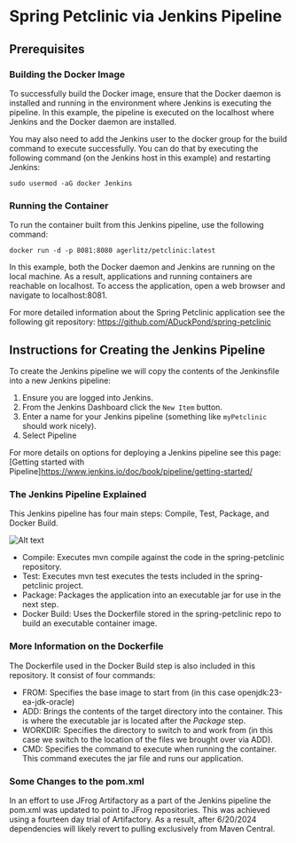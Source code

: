 # Spring Petclinic via Jenkins Pipeline

## Prerequisites

### Building the Docker Image

To successfully build the Docker image, ensure that the Docker daemon is installed and running in the environment where Jenkins is executing the pipeline. In this example, the pipeline is executed on the localhost where Jenkins and the Docker daemon are installed.

You may also need to add the Jenkins user to the docker group for the build command to execute successfully. You can do that by executing the following command (on the Jenkins host in this example) and restarting Jenkins:

```sudo usermod -aG docker Jenkins```

### Running the Container

To run the container built from this Jenkins pipeline, use the following command:

```docker run -d -p 8081:8080 agerlitz/petclinic:latest```

In this example, both the Docker daemon and Jenkins are running on the local machine. As a result, applications and running containers are reachable on localhost. To access the application, open a web browser and navigate to localhost:8081.

For more detailed information about the Spring Petclinic application see the following git repository:
<https://github.com/ADuckPond/spring-petclinic>

## Instructions for Creating the Jenkins Pipeline

To create the Jenkins pipeline we will copy the contents of the Jenkinsfile into a new Jenkins pipeline:

1. Ensure you are logged into Jenkins.
2. From the Jenkins Dashboard click the `New Item` button.
3. Enter a name for your Jenkins pipeline (something like `myPetclinic` should work nicely).
4. Select Pipeline 

For more details on options for deploying a Jenkins pipeline see this page: [Getting started with Pipeline]<https://www.jenkins.io/doc/book/pipeline/getting-started/>

### The Jenkins Pipeline Explained

This Jenkins pipeline has four main steps: Compile, Test, Package, and Docker Build.

![Alt text](./jenkinsPipeline.jpg)

+ Compile: Executes mvn compile against the code in the spring-petclinic repository.
+ Test: Executes mvn test executes the tests included in the spring-petclinic project.
+ Package: Packages the application into an executable jar for use in the next step.
+ Docker Build: Uses the Dockerfile stored in the spring-petclinic repo to build an executable container image.

### More Information on the Dockerfile

The Dockerfile used in the Docker Build step is also included in this repository. It consist of four commands:

+ FROM: Specifies the base image to start from (in this case openjdk:23-ea-jdk-oracle) 
+ ADD: Brings the contents of the target directory into the container. This is where the executable jar is located after the *Package* step.
+ WORKDIR: Specifies the directory to switch to and work from (in this case we switch to the location of the files we brought over via ADD).
+ CMD: Specifies the command to execute when running the container. This command executes the jar file and runs our application.

### Some Changes to the pom.xml

In an effort to use JFrog Artifactory as a part of the Jenkins pipeline the pom.xml was updated to point to JFrog repositories. This was achieved using a fourteen day trial of Artifactory. As a result, after 6/20/2024 dependencies will likely revert to pulling exclusively from Maven Central.